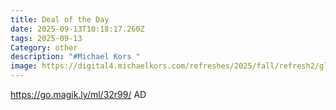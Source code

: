 ```yaml
---
title: Deal of the Day
date: 2025-09-13T10:18:17.260Z
tags: 2025-09-13
Category: other
description: "#Michael Kors "
image: https://digital4.michaelkors.com/refreshes/2025/fall/refresh2/global/desktop/cig/TRAVEL_HEADER_1.jpg
---
```

https://go.magik.ly/ml/32r99/
AD